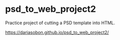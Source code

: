 # psd_to_web_project2
Practice project of cutting a PSD template into HTML.

https://dariasobon.github.io/psd_to_web_project2/

